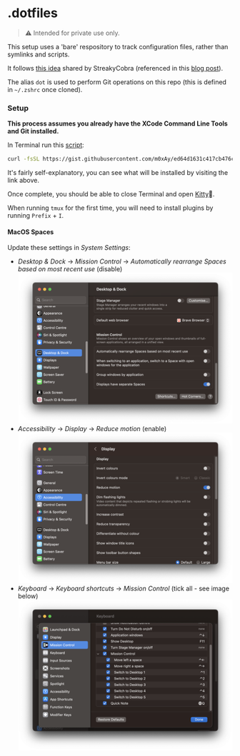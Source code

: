 # .dotfiles

> ⚠️  Intended for private use only.

This setup uses a 'bare' respository to track configuration files, rather than symlinks and scripts.

It follows [this idea](https://news.ycombinator.com/item?id=11071754) shared by StreakyCobra (referenced in this [blog post](https://www.atlassian.com/git/tutorials/dotfiles)).

The alias `dot` is used to perform Git operations on this repo (this is defined in `~/.zshrc` once cloned).

### Setup

**This process assumes you already have the XCode Command Line Tools and Git installed.**

In Terminal run this [script](https://gist.github.com/m0xAy/ed64d1631c417cb476cb959050996638):

```sh
curl -fsSL https://gist.githubusercontent.com/m0xAy/ed64d1631c417cb476cb959050996638/raw/ | zsh
```

It's fairly self-explanatory, you can see what will be installed by visiting the link above.

Once complete, you should be able to close Terminal and open [Kitty](https://sw.kovidgoyal.net/kitty/)🤞.

When running `tmux` for the first time, you will need to install plugins by running `Prefix` + `I`.

#### MacOS Spaces

Update these settings in *System Settings*:

- *Desktop & Dock* -> *Mission Control* -> *Automatically rearrange Spaces based on most recent use* (disable)
![Disable space rearrange](./rearrange.png)
- *Accessibility* -> *Display* -> *Reduce motion* (enable)
![Enable reduce motion toggle](./reduce-motion.png)
- *Keyboard* -> *Keyboard shortcuts* -> *Mission Control* (tick all - see image below)
![All mission control shortcuts selected](./mission-control.png)
